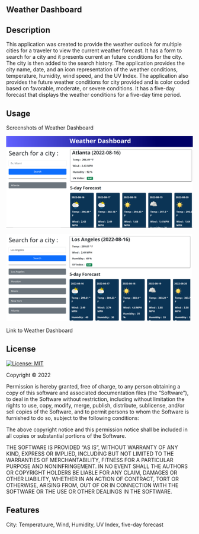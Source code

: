 ## Weather Dashboard

## Description 

This application was created to provide the weather outlook for multiple cities for a traveler to view the current weather forecast. It has a form to search for a city and it presents current an future conditions for the city. The city is then added to the search history. The application provides the city name, date, and an icon representation of the weather conditions, temperature, humidity, wind speed, and the UV Index. The application also provides the future weather conditions for city provided and is color coded based on favorable, moderate, or severe conditions. It has a five-day forecast that displays the weather conditions for a five-day time period.

## Usage

Screenshots of Weather Dashboard

![](Assets/Weather%20Dashboard%20screenshot1.PNG)

![](Assets/Weather%20Dashboard%20screenshot2.PNG)

Link to Weather Dashboard

## License

[![License: MIT](https://img.shields.io/badge/License-MIT-yellow.svg)](https://opensource.org/licenses/MIT)

Copyright © 2022 <Anquavious Grant>

Permission is hereby granted, free of charge, to any person obtaining a copy of this software and associated documentation files (the “Software”), to deal in the Software without restriction, including without limitation the rights to use, copy, modify, merge, publish, distribute, sublicense, and/or sell copies of the Software, and to permit persons to whom the Software is furnished to do so, subject to the following conditions:

The above copyright notice and this permission notice shall be included in all copies or substantial portions of the Software.

THE SOFTWARE IS PROVIDED “AS IS”, WITHOUT WARRANTY OF ANY KIND, EXPRESS OR IMPLIED, INCLUDING BUT NOT LIMITED TO THE WARRANTIES OF MERCHANTABILITY, FITNESS FOR A PARTICULAR PURPOSE AND NONINFRINGEMENT. IN NO EVENT SHALL THE AUTHORS OR COPYRIGHT HOLDERS BE LIABLE FOR ANY CLAIM, DAMAGES OR OTHER LIABILITY, WHETHER IN AN ACTION OF CONTRACT, TORT OR OTHERWISE, ARISING FROM, OUT OF OR IN CONNECTION WITH THE SOFTWARE OR THE USE OR OTHER DEALINGS IN THE SOFTWARE.

## Features

City: Temperatuure, Wind, Humidity, UV Index, five-day forecast

